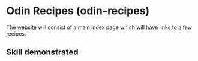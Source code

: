 # Odin Recipes (odin-recipes)

The website will consist of a main index page which will have links to a few recipes.

## Skill demonstrated

>
>
>